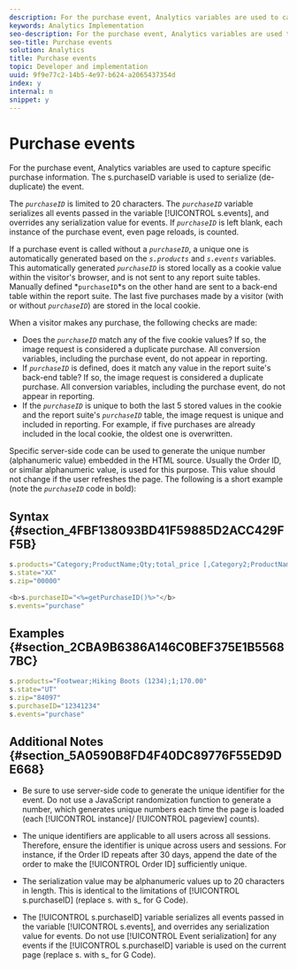 ```yaml
---
description: For the purchase event, Analytics variables are used to capture specific purchase information. The s.purchaseID variable is used to serialize (de-duplicate) the event.
keywords: Analytics Implementation
seo-description: For the purchase event, Analytics variables are used to capture specific purchase information. The s.purchaseID variable is used to serialize (de-duplicate) the event.
seo-title: Purchase events
solution: Analytics
title: Purchase events
topic: Developer and implementation
uuid: 9f9e77c2-14b5-4e97-b624-a2065437354d
index: y
internal: n
snippet: y
---
```


# Purchase events

For the purchase event, Analytics variables are used to capture specific purchase information. The s.purchaseID variable is used to serialize (de-duplicate) the event.

The *`purchaseID`* is limited to 20 characters. The *`purchaseID`* variable serializes all events passed in the variable [!UICONTROL s.events], and overrides any serialization value for events. If *`purchaseID`* is left blank, each instance of the purchase event, even page reloads, is counted.

If a purchase event is called without a *`purchaseID`*, a unique one is automatically generated based on the *`s.products`* and *`s.events`* variables. This automatically generated *`purchaseID`* is stored locally as a cookie value within the visitor's browser, and is not sent to any report suite tables. Manually defined *`purchaseID`*s on the other hand are sent to a back-end table within the report suite. The last five purchases made by a visitor (with or without *`purchaseID`*) are stored in the local cookie.

When a visitor makes any purchase, the following checks are made:

* Does the *`purchaseID`* match any of the five cookie values? If so, the image request is considered a duplicate purchase. All conversion variables, including the purchase event, do not appear in reporting. 
* If *`purchaseID`* is defined, does it match any value in the report suite's back-end table? If so, the image request is considered a duplicate purchase. All conversion variables, including the purchase event, do not appear in reporting. 
* If the *`purchaseID`* is unique to both the last 5 stored values in the cookie and the report suite's *`purchaseID`* table, the image request is unique and included in reporting. For example, if five purchases are already included in the local cookie, the oldest one is overwritten.

Specific server-side code can be used to generate the unique number (alphanumeric value) embedded in the HTML source. Usually the Order ID, or similar alphanumeric value, is used for this purpose. This value should not change if the user refreshes the page. The following is a short example (note the *`purchaseID`* code in bold):

## Syntax {#section_4FBF138093BD41F59885D2ACC429FF5B}

```js
s.products="Category;ProductName;Qty;total_price [,Category2;ProductName2;Qty;total_price]" 
s.state="XX" 
s.zip="00000" 
 
<b>s.purchaseID="<%=getPurchaseID()%>"</b> 
s.events="purchase" 

```

## Examples {#section_2CBA9B6386A146C0BEF375E1B55687BC}

```js
s.products="Footwear;Hiking Boots (1234);1;170.00" 
s.state="UT" 
s.zip="84097" 
s.purchaseID="12341234" 
s.events="purchase"
```

## Additional Notes {#section_5A0590B8FD4F40DC89776F55ED9DE668}

* Be sure to use server-side code to generate the unique identifier for the event. Do not use a JavaScript randomization function to generate a number, which generates unique numbers each time the page is loaded (each [!UICONTROL instance]/ [!UICONTROL pageview] counts). 

* The unique identifiers are applicable to all users across all sessions. Therefore, ensure the identifier is unique across users and sessions. For instance, if the Order ID repeats after 30 days, append the date of the order to make the [!UICONTROL Order ID] sufficiently unique. 
* The serialization value may be alphanumeric values up to 20 characters in length. This is identical to the limitations of [!UICONTROL s.purchaseID] (replace s. with s_ for G Code). 
* The [!UICONTROL s.purchaseID] variable serializes all events passed in the variable [!UICONTROL s.events], and overrides any serialization value for events. Do not use [!UICONTROL Event serialization] for any events if the [!UICONTROL s.purchaseID] variable is used on the current page (replace s. with s_ for G Code).

